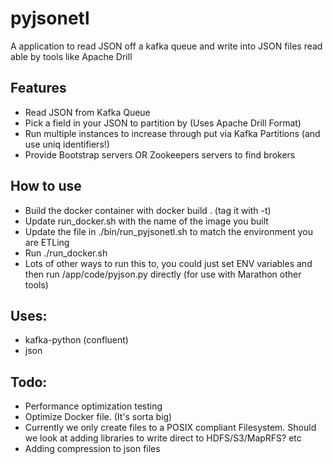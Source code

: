 # pyjsonetl
A application to read JSON off a kafka queue and write into JSON files read able by tools like Apache Drill

## Features
- Read JSON from Kafka Queue
- Pick a field in your JSON to partition by (Uses Apache Drill Format)
- Run multiple instances to increase through put via Kafka Partitions (and use uniq identifiers!)
- Provide Bootstrap servers OR Zookeepers servers to find brokers

## How to use
- Build the docker container with docker build . (tag it with -t)
- Update run_docker.sh with the name of the image you built
- Update the file in ./bin/run_pyjsonetl.sh to match the environment you are ETLing
- Run ./run_docker.sh
- Lots of other ways to run this to, you could just set ENV variables and then run /app/code/pyjson.py directly (for use with Marathon other tools)

## Uses:
- kafka-python (confluent)
- json

## Todo:
- Performance optimization testing
- Optimize Docker file. (It's sorta big)
- Currently we only create files to a POSIX compliant Filesystem. Should we look at adding libraries to write direct to HDFS/S3/MapRFS? etc 
- Adding compression to json files

